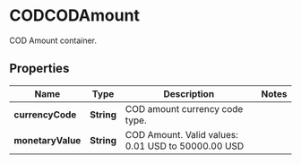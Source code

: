 

# CODCODAmount

COD Amount container.

## Properties

| Name | Type | Description | Notes |
|------------ | ------------- | ------------- | -------------|
|**currencyCode** | **String** | COD amount currency code type. |  |
|**monetaryValue** | **String** | COD Amount.  Valid values: 0.01 USD to 50000.00 USD |  |



